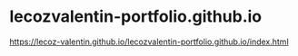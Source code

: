 # lecozvalentin-portfolio.github.io


https://lecoz-valentin.github.io/lecozvalentin-portfolio.github.io/index.html
